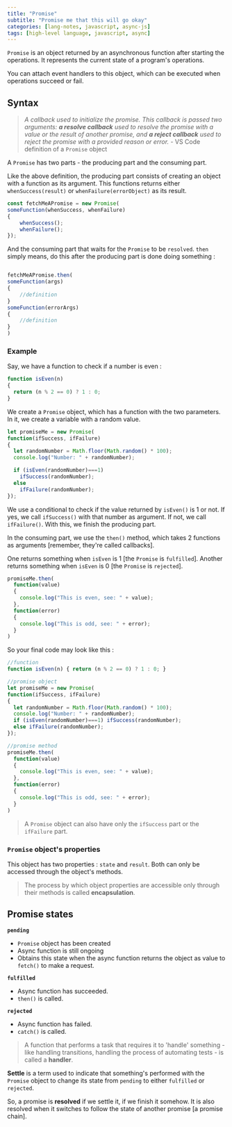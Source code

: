 ```yaml
---
title: "Promise"
subtitle: "Promise me that this will go okay"
categories: [lang-notes, javascript, async-js]
tags: [high-level language, javascript, async]
---
```


`Promise` is an object returned by an asynchronous function after starting the operations. It represents the current state of a program's operations.

You can attach event handlers to this object, which can be executed when operations succeed or fail.

## Syntax

> *A callback used to initialize the promise. This callback is passed two arguments: **a resolve callback** used to resolve the promise with a value or the result of another promise, and **a reject callback** used to reject the promise with a provided reason or error.* - VS Code definition of a `Promise` object

A `Promise` has two parts - the producing part and the consuming part.

Like the above definition, the producing part consists of creating an object with a function as its argument. This functions returns either `whenSuccess(result)` or `whenFailure(errorObject)` as its result.

```js
const fetchMeAPromise = new Promise(
someFunction(whenSuccess, whenFailure)
{
    whenSuccess();
    whenFailure();
});
```

And the consuming part that waits for the `Promise` to be `resolved`. `then` simply means, do this after the producing part is done doing something :

```js

fetchMeAPromise.then(
someFunction(args)
{
    //definition
}
someFunction(errorArgs)
{
    //definition
}
)
```

### Example

Say, we have a function to check if a number is even :

```js
function isEven(n)
{
  return (n % 2 == 0) ? 1 : 0;
}
```

We create a `Promise` object, which has a function with the two parameters. In it, we create a variable with a random value.

```js
let promiseMe = new Promise(
function(ifSuccess, ifFailure)
{
  let randomNumber = Math.floor(Math.random() * 100);
  console.log("Number: " + randomNumber);

  if (isEven(randomNumber)===1)
    ifSuccess(randomNumber);
  else
    ifFailure(randomNumber);
});
```

We use a conditional to check if the value returned by `isEven()` is 1 or not. If yes, we call `ifSuccess()` with that number as argument. If not, we call `ifFailure()`. With this, we finish the producing part.

In the consuming part, we use the `then()` method, which takes 2 functions as arguments [remember, they're called callbacks].

One returns something when `isEven` is 1 [the `Promise` is `fulfilled`]. Another returns something when `isEven` is 0 [the `Promise` is `rejected`].

```js
promiseMe.then(
  function(value)
  {
    console.log("This is even, see: " + value);
  },
  function(error)
  {
    console.log("This is odd, see: " + error);
  }
)
```

So your final code may look like this :

```js
//function
function isEven(n) { return (n % 2 == 0) ? 1 : 0; }

//promise object
let promiseMe = new Promise(
function(ifSuccess, ifFailure)
{
  let randomNumber = Math.floor(Math.random() * 100);
  console.log("Number: " + randomNumber);
  if (isEven(randomNumber)===1) ifSuccess(randomNumber);
  else ifFailure(randomNumber);
});

//promise method
promiseMe.then(
  function(value)
  {
    console.log("This is even, see: " + value);
  },
  function(error)
  {
    console.log("This is odd, see: " + error);
  }
)
```

> A `Promise` object can also have only the `ifSuccess` part or the `ifFailure` part.

### `Promise` object's properties

This object has two properties : `state` and `result`. Both can only be accessed through the object's methods.

> The process by which object properties are accessible only through their methods is called **encapsulation**.

## Promise states

**`pending`**

- `Promise` object has been created
- Async function is still ongoing
- Obtains this state when the async function returns the object as value to `fetch()` to make a request.

**`fulfilled`**

- Async function has succeeded.
- `then()` is called.

**`rejected`**

- Async function has failed.
- `catch()` is called.

> A function that performs a task that requires it to 'handle' something - like handling transitions, handling the process of automating tests - is called a **handler**.

**Settle** is a term used to indicate that something's performed with the `Promise` object to change its state from `pending` to either `fulfilled` or `rejected`.

So, a promise is **resolved** if we settle it, if we finish it somehow. It is also resolved when it switches to follow the state of another promise [a promise chain].
